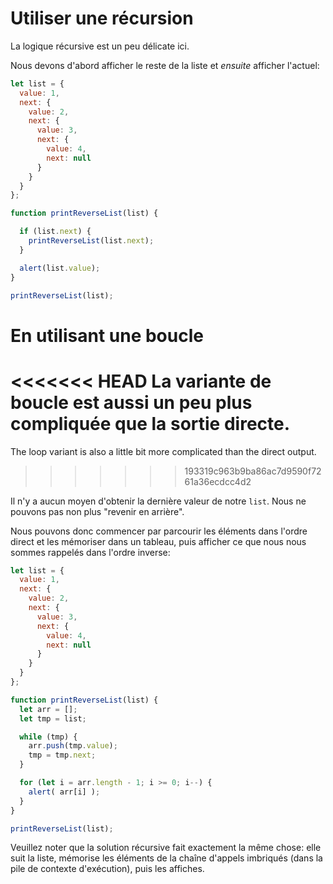 # Utiliser une récursion

La logique récursive est un peu délicate ici.

Nous devons d'abord afficher le reste de la liste et *ensuite* afficher l'actuel:

```js run
let list = {
  value: 1,
  next: {
    value: 2,
    next: {
      value: 3,
      next: {
        value: 4,
        next: null
      }
    }
  }
};

function printReverseList(list) {

  if (list.next) {
    printReverseList(list.next);
  }

  alert(list.value);
}

printReverseList(list);
```

# En utilisant une boucle

<<<<<<< HEAD
La variante de boucle est aussi un peu plus compliquée que la sortie directe.
=======
The loop variant is also a little bit more complicated than the direct output.
>>>>>>> 193319c963b9ba86ac7d9590f7261a36ecdcc4d2

Il n'y a aucun moyen d'obtenir la dernière valeur de notre `list`. Nous ne pouvons pas non plus "revenir en arrière".

Nous pouvons donc commencer par parcourir les éléments dans l'ordre direct et les mémoriser dans un tableau, puis afficher ce que nous nous sommes rappelés dans l'ordre inverse:

```js run
let list = {
  value: 1,
  next: {
    value: 2,
    next: {
      value: 3,
      next: {
        value: 4,
        next: null
      }
    }
  }
};

function printReverseList(list) {
  let arr = [];
  let tmp = list;

  while (tmp) {
    arr.push(tmp.value);
    tmp = tmp.next;
  }

  for (let i = arr.length - 1; i >= 0; i--) {
    alert( arr[i] );
  }
}

printReverseList(list);
```

Veuillez noter que la solution récursive fait exactement la même chose: elle suit la liste, mémorise les éléments de la chaîne d'appels imbriqués (dans la pile de contexte d'exécution), puis les affiches.
